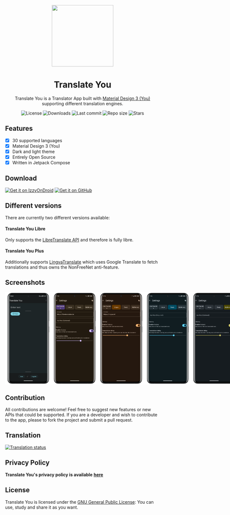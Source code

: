 <div align="center">
  <img width="200" height="200"src="fastlane/metadata/android/en-US/images/icon.png">
  <h1>Translate You</h1>
  <p>Translate You is a Translator App built with <a href="https://m3.material.io/">Material Design 3 (You)</a> supporting different translation engines.</p>
  <div align="center">
    <img alt="License" src="https://img.shields.io/github/license/Bnyro/TranslateYou?color=c3e7ff&style=flat-square">
    <img alt="Downloads" src="https://img.shields.io/github/downloads/Bnyro/TranslateYou/total.svg?color=c3e7ff&style=flat-square">
    <img alt="Last commit" src="https://img.shields.io/github/last-commit/Bnyro/TranslateYou?color=c3e7ff&style=flat-square">
    <img alt="Repo size" src="https://img.shields.io/github/repo-size/Bnyro/TranslateYou?color=c3e7ff&style=flat-square">
    <img alt="Stars" src="https://img.shields.io/github/stars/Bnyro/TranslateYou?color=c3e7ff&style=flat-square">
    <br>
</div>
</div>

## Features

- [x] 30 supported languages
- [x] Material Design 3 (You)
- [x] Dark and light theme
- [x] Entirely Open Source
- [X] Written in Jetpack Compose 

## Download

[<img src="https://gitlab.com/IzzyOnDroid/repo/-/raw/master/assets/IzzyOnDroid.png" alt="Get it on IzzyOnDroid" height="80">](https://apt.izzysoft.de/fdroid/index/apk/com.bnyro.translate)
[<img src="ghbadge.png" alt="Get it on GitHub" height="80">](https://github.com/bnyro/translateyou/releases)

## Different versions
There are currently two different versions available:

#### Translate You Libre
Only supports the <a href="https://github.com/LibreTranslate/LibreTranslate">LibreTranslate API</a> and therefore is fully libre.

#### Translate You Plus
Additionally supports <a href="https://github.com/thedaviddelta/lingva-translate">LingvaTranslate</a> which uses Google Translate to fetch translations and thus owns the NonFreeNet anti-feature.

## Screenshots

<div style="display: flex;">
  <img src="app/standard/fastlane/metadata/android/en-US/images/phoneScreenshots/translate.png" width=30%>
  <img src="app/standard/fastlane/metadata/android/en-US/images/phoneScreenshots/option-1.png" width=30%>
  <img src="app/standard/fastlane/metadata/android/en-US/images/phoneScreenshots/option-2.png" width=30%>
  <img src="app/standard/fastlane/metadata/android/en-US/images/phoneScreenshots/option-3.png" width=30%>
  <img src="app/standard/fastlane/metadata/android/en-US/images/phoneScreenshots/option-4.png" width=30%>
  <img src="app/standard/fastlane/metadata/android/en-US/images/phoneScreenshots/about.png" width=30%>
</div>

## Contribution

All contributions are welcome!
Feel free to suggest new features or new APIs that could be supported.
If you are a developer and wish to contribute to the app, please to fork the project and submit a pull request.

## Translation

<a href="https://hosted.weblate.org/projects/you-apps/translate-you/">
<img src="https://hosted.weblate.org/widgets/you-apps/-/287x66-grey.png" alt="Translation status" />
</a>

## Privacy Policy

**Translate You's privacy policy is available** [**here**](https://github.com/Bnyro/TranslateYou/blob/master/PRIVACY%20POLICY.md)

## License

Translate You is licensed under the [GNU General Public License](https://www.gnu.org/licenses/gpl.html): You can use, study and share it as you want.
